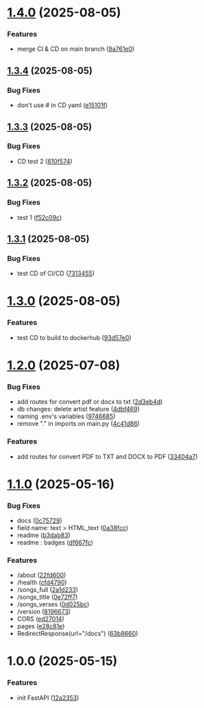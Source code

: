 # [1.4.0](https://github.com/ChristianPRO1982/api-carthographie/compare/v1.3.4...v1.4.0) (2025-08-05)


### Features

* merge CI & CD on main branch ([9a761e0](https://github.com/ChristianPRO1982/api-carthographie/commit/9a761e0862f1969156d9303d515e8103a7e595d2))

## [1.3.4](https://github.com/ChristianPRO1982/api-carthographie/compare/v1.3.3...v1.3.4) (2025-08-05)


### Bug Fixes

* don't use # in CD yaml ([e15101f](https://github.com/ChristianPRO1982/api-carthographie/commit/e15101f26a93c626adecd3fdc4d04682a0b7c77e))

## [1.3.3](https://github.com/ChristianPRO1982/api-carthographie/compare/v1.3.2...v1.3.3) (2025-08-05)


### Bug Fixes

* CD test 2 ([610f574](https://github.com/ChristianPRO1982/api-carthographie/commit/610f5740d188e0487d164128a51d2181a3001007))

## [1.3.2](https://github.com/ChristianPRO1982/api-carthographie/compare/v1.3.1...v1.3.2) (2025-08-05)


### Bug Fixes

* test 1 ([f52c09c](https://github.com/ChristianPRO1982/api-carthographie/commit/f52c09cbd9e252a33f925e5f40e81f892a4cf796))

## [1.3.1](https://github.com/ChristianPRO1982/api-carthographie/compare/v1.3.0...v1.3.1) (2025-08-05)


### Bug Fixes

* test CD of CI/CD ([7313455](https://github.com/ChristianPRO1982/api-carthographie/commit/731345556cc0d04ed9bf97f422dd7b581b2f2c0f))

# [1.3.0](https://github.com/ChristianPRO1982/api-carthographie/compare/v1.2.0...v1.3.0) (2025-08-05)


### Features

* test CD to build to dockerhub ([93d57e0](https://github.com/ChristianPRO1982/api-carthographie/commit/93d57e09e3ac08b5e28ed6a2fb3585e56ef7882a))

# [1.2.0](https://github.com/ChristianPRO1982/api-carthographie/compare/v1.1.0...v1.2.0) (2025-07-08)


### Bug Fixes

* add routes for convert pdf or docx to txt ([2d3eb4d](https://github.com/ChristianPRO1982/api-carthographie/commit/2d3eb4d29b2015d51ba5685fa145b807affbc55f))
* db changes: delete artist feature ([4dbf469](https://github.com/ChristianPRO1982/api-carthographie/commit/4dbf4695b6b160152ada62e5b18f25295fedd481))
* naming .env's variables ([9746685](https://github.com/ChristianPRO1982/api-carthographie/commit/97466856f100cc1ef17afc22590adc2804e5e4cc))
* remove "." in imports on main.py ([4c41d86](https://github.com/ChristianPRO1982/api-carthographie/commit/4c41d86084510ab150b25c76f15df3c0149ee60e))


### Features

* add routes for convert PDF to TXT and DOCX to PDF ([33404a7](https://github.com/ChristianPRO1982/api-carthographie/commit/33404a7a0cec51febcd882479930c1dd2c98bfb5))

# [1.1.0](https://github.com/ChristianPRO1982/api-carthographie/compare/v1.0.0...v1.1.0) (2025-05-16)


### Bug Fixes

* docs ([0c75729](https://github.com/ChristianPRO1982/api-carthographie/commit/0c75729cc84fd1d7cbddf8a848baebfd82376de8))
* field name: text > HTML_text ([0a38fcc](https://github.com/ChristianPRO1982/api-carthographie/commit/0a38fcc55599133df26b4522c37a35d944e316a7))
* readme ([b3dab83](https://github.com/ChristianPRO1982/api-carthographie/commit/b3dab83300fffd8a77286ceaaeb90fd621b01601))
* readme : badges ([df667fc](https://github.com/ChristianPRO1982/api-carthographie/commit/df667fc658db50e9d2db53cf113b4b982caceab9))


### Features

* /about ([22fd600](https://github.com/ChristianPRO1982/api-carthographie/commit/22fd600bbe47546d1df8241b829488da3e31b7d1))
* /health ([cfd4790](https://github.com/ChristianPRO1982/api-carthographie/commit/cfd47904553e64bb3c322670b0c650a906c9d735))
* /songs_full ([2a1d233](https://github.com/ChristianPRO1982/api-carthographie/commit/2a1d233484846e942a91a99317d79c2edcb5ebc9))
* /songs_title ([0e72ff7](https://github.com/ChristianPRO1982/api-carthographie/commit/0e72ff768aec4d28cb793e3e06d6b79200b556fa))
* /songs_verses ([0d025bc](https://github.com/ChristianPRO1982/api-carthographie/commit/0d025bca22b09465f1b16ebb24f8d371e4f27f62))
* /version ([8196673](https://github.com/ChristianPRO1982/api-carthographie/commit/81966735eff9d9d7185921b110be2299f50170bc))
* CORS ([ed27014](https://github.com/ChristianPRO1982/api-carthographie/commit/ed2701451cad533297189733836c48f208536f44))
* pages ([e28c81e](https://github.com/ChristianPRO1982/api-carthographie/commit/e28c81e0c9623fc2e90a990856fa14769341f4bf))
* RedirectResponse(url="/docs") ([63b8660](https://github.com/ChristianPRO1982/api-carthographie/commit/63b8660722508a1dfdb62ca3ca78e43e21990d0f))

# 1.0.0 (2025-05-15)


### Features

* init FastAPI ([12a2353](https://github.com/ChristianPRO1982/api-carthographie/commit/12a2353f83fd19b16cb95777cf9c51e386a144fb))
